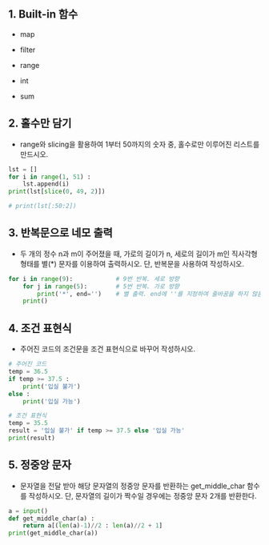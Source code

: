 ## 1. Built-in 함수

- map

- filter

- range

- int

- sum

## 2. 홀수만 담기

- range와 slicing을 활용하여 1부터 50까지의 숫자 중,
  홀수로만 이루어진 리스트를 만드시오.

```python
lst = []
for i in range(1, 51) :
    lst.append(i)
print(lst[slice(0, 49, 2)])

# print(lst[:50:2])
```

## 3. 반복문으로 네모 출력

- 두 개의 정수 n과 m이 주어졌을 때, 가로의 길이가 n, 세로의 길이가 m인 직사각형 형태를 별(*) 문자를 이용하여 출력하시오. 단, 반복문을 사용하여 작성하시오.

```python
for i in range(9):            # 9번 반복. 세로 방향
    for j in range(5):        # 5번 반복. 가로 방향
        print('*', end='')    # 별 출력. end에 ''를 지정하여 줄바꿈을 하지 않음
    print() 
```

## 4. 조건 표현식

- 주어진 코드의 조건문을 조건 표현식으로 바꾸어 작성하시오.

```python
# 주어진 코드
temp = 36.5
if temp >= 37.5 :
    print('입실 불가')
else :
    print('입실 가능')
```

```python
# 조건 표현식
temp = 35.5
result = '입실 불가' if temp >= 37.5 else '입실 가능'
print(result)
```

## 5. 정중앙 문자

- 문자열을 전달 받아 해당 문자열의 정중앙 문자를 반환하는 get_middle_char 함수를
  작성하시오. 단, 문자열의 길이가 짝수일 경우에는 정중앙 문자 2개를 반환한다.

```python
a = input()
def get_middle_char(a) :
    return a[(len(a)-1)//2 : len(a)//2 + 1]
print(get_middle_char(a))
```


